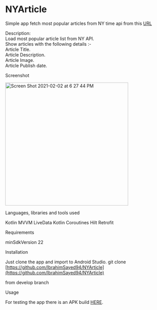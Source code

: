 # NYArticle <br />

Simple app fetch most popular articles from NY time api from this [URL](https://developer.nytimes.com/docs/most-popular-product/1/overview)
 <br />

Description:
 <br />
Load most popular article list from NY API. <br />
Show articles with the following details :- <br />
Article Title. <br />
Article Description. <br />
Article Image. <br />
Article Publish date. <br />

Screenshot

<img width="388" alt="Screen Shot 2021-02-02 at 6 27 44 PM" src="https://user-images.githubusercontent.com/7188450/106630261-5882fd00-6584-11eb-82b4-3ec9fe0ddd01.png">


Languages, libraries and tools used

Kotlin
MVVM
LiveData
Kotlin Coroutines
Hilt
Retrofit

Requirements

minSdkVersion 22

Installation

Just clone the app and import to Android Studio. git clone 
[https://github.com/IbrahimSayed94/NYArticle](https://github.com/IbrahimSayed94/NYArticle)

from develop branch

Usage

For testing the app there is an APK build [HERE](https://we.tl/t-HKUxubXb46).




